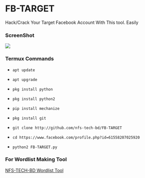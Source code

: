 # FB-TARGET

Hack/Crack Your Target Facebook Account With This tool.
Easily 

### ScreenShot

<img src="https://www.facebook.com/profile.php?id=61558207025920">

### Termux Commands


* `apt update`

* `apt upgrade`

* `pkg install python`

* `pkg install python2`

* `pip install mechanize`

* `pkg install git`

* `git clone http://github.com/nfs-tech-bd/FB-TARGET`

* `cd https://www.facebook.com/profile.php?id=61558207025920`

* `python2 FB-TARGET.py`

### For Wordlist Making Tool

<a href="http://github.com/nfs-tech-bd/WORDLIST">NFS-TECH-BD Wordlist Tool</a>
